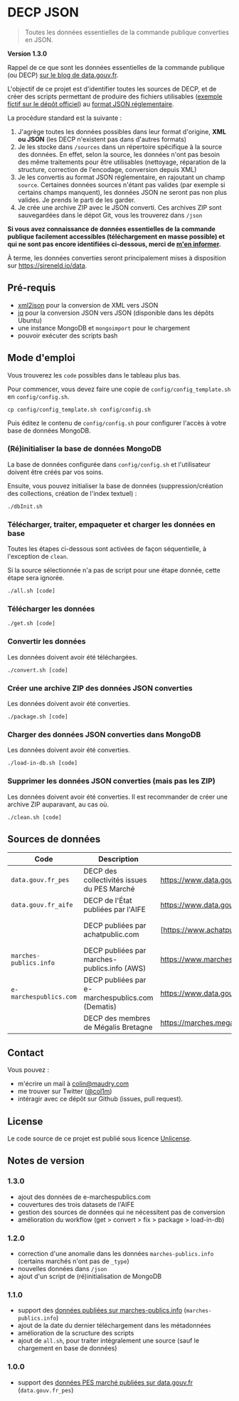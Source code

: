 # DECP JSON

> Toutes les données essentielles de la commande publique converties en JSON.

**Version 1.3.0**

Rappel de ce que sont les données essentielles de la commande publique (ou DECP) [sur le blog de data.gouv.fr](https://www.data.gouv.fr/fr/posts/le-point-sur-les-donnees-essentielles-de-la-commande-publique/).

L'objectif de ce projet est d'identifier toutes les sources de DECP, et de créer des scripts permettant de produire des fichiers utilisables ([exemple fictif sur le dépôt officiel](https://github.com/etalab/format-commande-publique/blob/master/exemples/json/paquet.json)) au [format JSON réglementaire](https://github.com/etalab/format-commande-publique/tree/master/sch%C3%A9mas/json).

La procédure standard est la suivante :

1. J'agrège toutes les données possibles dans leur format d'origine, **XML ou JSON** (les DECP n'existent pas dans d'autres formats)
2. Je les stocke dans `/sources` dans un répertoire spécifique à la source des données. En effet, selon la source, les données n'ont pas besoin des même traitements pour être utilisables (nettoyage, réparation de la structure, correction de l'encodage, conversion depuis XML)
3. Je les convertis au format JSON réglementaire, en rajoutant un champ `source`. Certaines données sources n'étant pas valides (par exemple si certains champs manquent), les données JSON ne seront pas non plus valides. Je prends le parti de les garder.
4. Je crée une archive ZIP avec le JSON converti. Ces archives ZIP sont sauvegardées dans le dépot Git, vous les trouverez dans `/json`

**Si vous avez connaissance de données essentielles de la commande publique facilement accessibles (téléchargement en masse possible) et qui ne sont pas encore identifiées ci-dessous, merci de [m'en informer](#contact).**

À terme, les données converties seront principalement mises à disposition sur https://sireneld.io/data.

## Pré-requis

- [xml2json](https://github.com/Cheedoong/xml2json) pour la conversion de XML vers JSON
- [jq](https://stedolan.github.io/jq/) pour la conversion JSON vers JSON (disponible dans les dépôts Ubuntu)
- une instance MongoDB et `mongoimport` pour le chargement
- pouvoir exécuter des scripts bash

## Mode d'emploi

Vous trouverez les `code` possibles dans le tableau plus bas.

Pour commencer, vous devez faire une copie de `config/config_template.sh` en `config/config.sh`.

```
cp config/config_template.sh config/config.sh
```

Puis éditez le contenu de `config/config.sh` pour configurer l'accès à votre base de données MongoDB.

### (Ré)initialiser la base de données MongoDB

La base de données configurée dans `config/config.sh` et l'utilisateur doivent être créés par vos soins.

Ensuite, vous pouvez initialiser la base de données (suppression/création des collections, création de l'index textuel) :

```
./dbInit.sh
```

### Télécharger, traiter, empaqueter et charger les données en base

Toutes les étapes ci-dessous sont activées de façon séquentielle, à l'exception de `clean`.

Si la source sélectionnée n'a pas de script pour une étape donnée, cette étape sera ignorée.

```
./all.sh [code]
```

### Télécharger les données

```
./get.sh [code]
```

### Convertir les données

Les données doivent avoir été téléchargées.

```
./convert.sh [code]
```

### Créer une archive ZIP des données JSON converties

Les données doivent avoir été converties.

```
./package.sh [code]
```

### Charger des données JSON converties dans MongoDB

Les données doivent avoir été converties.

```
./load-in-db.sh [code]
```


### Supprimer les données JSON converties (mais pas les ZIP)

Les données doivent avoir été converties. Il est recommander de créer une archive ZIP auparavant, au cas où.

```
./clean.sh [code]
```


## Sources de données

| Code                   | Description                                      | URL                                                           | Statut                                                                               |
| ---------------------- | ------------------------------------------------ | ------------------------------------------------------------- | ------------------------------------------------------------------------------------ |
| `data.gouv.fr_pes`     | DECP des collectivités issues du PES Marché      | https://www.data.gouv.fr/fr/datasets/5bd0b6fd8b4c413d0801dc57 | **Intégrée**                                                                         |
| `data.gouv.fr_aife`    | DECP de l'État publiées par l'AIFE               | https://www.data.gouv.fr/fr/datasets/5bd789ee8b4c4155bd9a0770 | **Intégrée**                                                                         |
|                        | DECP publiées par achatpublic.com                | [https://www.achatpublic.com](https://frama.link/47M71Xz2)    | Pas de téléchargement en masse                                                       |
| `marches-publics.info` | DECP publiées par marches-publics.info (AWS)     | https://www.marches-publics.info/mpiaws/index.cfm             | [Plus de téléchargement en masse](https://github.com/ColinMaudry/decp-json/issues/3) |
| `e-marchespublics.com` | DECP publiées par e-marchespublics.com (Dematis) | https://www.data.gouv.fr/fr/datasets/5c0a7845634f4139b2ee8883 | **Intégrée**                                                                         |
|                        | DECP des membres de Mégalis Bretagne             | https://marches.megalisbretagne.org/                          | Très peu de DECP publiées                                                            |

## Contact

Vous pouvez :

- m'écrire un mail à colin@maudry.com
- me trouver sur Twitter ([@col1m](https://twitter.com/col1m))
- intéragir avec ce dépôt sur Github (issues, pull request).

## License

Le code source de ce projet est publié sous licence [Unlicense](http://unlicense.org).

## Notes de version

### 1.3.0

- ajout des données de e-marchespublics.com
- couvertures des trois datasets de l'AIFE
- gestion des sources de données qui ne nécessitent pas de conversion
- amélioration du workflow (get > convert > fix > package > load-in-db)

### 1.2.0

- correction d'une anomalie dans les données `marches-publics.info` (certains marchés n'ont pas de `_type`)
- nouvelles données dans `/json`
- ajout d'un script de (ré)initialisation de MongoDB

### 1.1.0

- support des [données publiées sur marches-publics.info](https://www.marches-publics.info/mpiaws/index.cfm) (`marches-publics.info`)
- ajout de la date du dernier téléchargement dans les métadonnées
- amélioration de la scructure des scripts
- ajout de `all.sh`, pour traiter intégralement une source (sauf le chargement en base de données)

### 1.0.0

- support des [données PES marché publiées sur data.gouv.fr](https://www.data.gouv.fr/fr/datasets/5bd0b6fd8b4c413d0801dc57/) (`data.gouv.fr_pes`)
